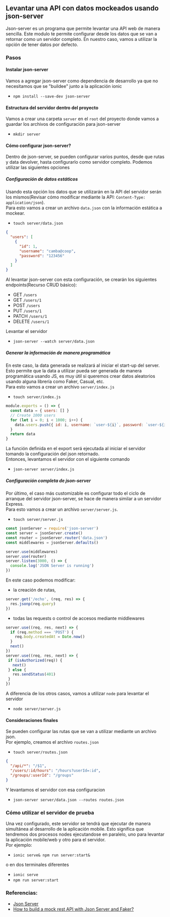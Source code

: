 

## Levantar una API con datos mockeados usando json-server

Json-server es un programa que permite levantar una API web de manera sencilla. Este modulo te permite configurar desde los datos que se van a retornar como un servidor completo.
En nuestro caso, vamos a utilizar la opción de tener datos por defecto.

### Pasos

#### Instalar json-server
Vamos a agregar json-server como dependencia de desarrollo ya que no necesitamos que se "buildee" junto a la aplicación ionic
- `npm install --save-dev json-server`

#### Estructura del servidor dentro del proyecto
Vamos a crear una carpeta `server` en el `root` del proyecto donde vamos a guardar los archivos de configuración para json-server
- `mkdir server`

#### Cómo configurar json-server?
Dentro de json-server, se pueden configurar varios puntos, desde que rutas y data devolver, hasta configurarlo como servidor completo.
Podemos utilizar las siguientes opciones

##### Configuración de datos estáticos
Usando esta opción los datos que se utilizarán en la API del servidor serán los mismos(Revisar cómo modificar mediante la API: `Content-Type: application/json`).  
Para esto vamos a crear un archivo `data.json` con la información estática a mockear.
- `touch server/data.json` 
```json
{
  "users": [
    {
      "id": 1,
      "username": "camba@coop",
      "password": "123456"
    }
  ]
}
```
Al levantar json-server con esta configuración, se crearán los siguientes endpoints(Recurso CRUD básico):
- GET    `/users`
- GET    `/users/1`
- POST   `/users`
- PUT    `/users/1`
- PATCH  `/users/1`
- DELETE `/users/1`

Levantar el servidor
- `json-server --watch server/data.json`

##### Generar la información de manera programática
En este caso, la data generada se realizará al iniciar el start-up del server.  
Esto permite que la data a utilizar pueda ser generada de manera programática usando JS, es muy útil si queremos crear datos aleatorios usando alguna librería como Faker, Casual, etc.  
Para esto vamos a crear un archivo `server/index.js`
- `touch server/index.js`
```js
module.exports = () => {
  const data = { users: [] }
  // Create 1000 users
  for (let i = 0; i < 1000; i++) {
    data.users.push({ id: i, username: `user-${i}`, password: `user-${i}`})
  }
  return data
}
```
La función definida en el export será ejecutada al iniciar el servidor tomando la configuración del json retornado.  
Entonces, levantamos el servidor con el siguiente comando
- `json-server server/index.js`

##### Configuración completa de json-server
Por último, el caso más customizable es configurar todo el ciclo de arranque del servidor json-server, se hace de manera similar a un servidor Express.  
Para esto vamos a crear un archivo `server/server.js`.
- `touch server/server.js`
```js
const jsonServer = require('json-server')
const server = jsonServer.create()
const router = jsonServer.router('data.json')
const middlewares = jsonServer.defaults()

server.use(middlewares)
server.use(router)
server.listen(3000, () => {
  console.log('JSON Server is running')
})
```
En este caso podemos modificar:
- la creación de rutas,
```js
server.get('/echo', (req, res) => {
  res.jsonp(req.query)
})
```
- todas las requests o control de accesos mediante middlewares
```js
server.use((req, res, next) => {
  if (req.method === 'POST') {
    req.body.createdAt = Date.now()
  }
  next()
})
server.use((req, res, next) => {
 if (isAuthorized(req)) {
   next()
 } else {
   res.sendStatus(401)
 }
})
```
A diferencia de los otros casos, vamos a utilizar `node` para levantar el servidor
- `node server/server.js`

#### Consideraciones finales
Se pueden configurar las rutas que se van a utilizar mediante un archivo json.  
Por ejemplo, creamos el archivo `routes.json`
- `touch server/routes.json`
```json
{
  "/api/*": "/$1",
  "/users/:id/hours": "/hours?userId=:id",
  "/groups/:userId": "/groups"
}
```
Y levantamos el servidor con esa configuracion
- `json-server server/data.json --routes routes.json`

### Cómo utilizar el servidor de prueba
Una vez configurado, este servidor se tendrá que ejecutar de manera simultánea al desarrollo de la aplicación mobile. Esto 
significa que tendremos dos procesos nodes ejecutandose en paralelo, uno para levantar la aplicación mobile/web y otro para el servidor.  
Por ejemplo:
- `ionic serve& npm run server:start&`

o en dos terminales diferentes
- `ionic serve`
- `npm run server:start`

### Referencias:
- [Json Server](https://github.com/typicode/json-server)
- [How to build a mock rest API with Json Server and Faker?](https://medium.com/backticks-tildes/building-a-mock-rest-api-with-json-server-812ed3e6036a)
